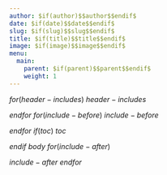 ```yaml
---
author: $if(author)$$author$$endif$
date: $if(date)$$date$$endif$
slug: $if(slug)$$slug$$endif$
title: $if(title)$$title$$endif$
image: $if(image)$$image$$endif$
menu:
  main:
    parent: $if(parent)$$parent$$endif$
    weight: 1
---
```

$for(header-includes)$
$header-includes$

$endfor$
$for(include-before)$
$include-before$

$endfor$
$if(toc)$
$toc$

$endif$
$body$
$for(include-after)$

$include-after$
$endfor$